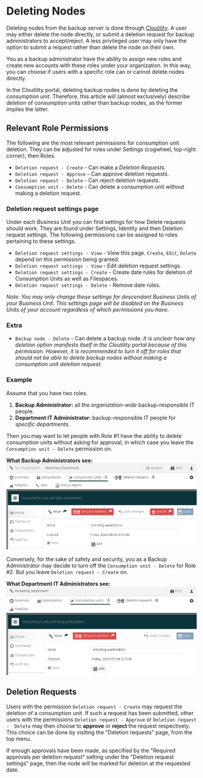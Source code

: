 Deleting Nodes
===============

Deleting nodes from the backup server is done through <a href="https://portal.backup.sto2.safedc.net/" target="_blank">Cloutility</a>. A user may either 
delete the node directly, or submit a deletion 
request for backup administrators to accept/reject. A less privileged user may 
only have the option to submit a request rather than delete the node on 
their own. 

You as a backup administrator have the ability to assign new roles and 
create new accounts with these roles under your organization. In this way, 
you can choose if users with a specific role can or cannot delete nodes 
directly.

In the Cloutility portal, deleting backup nodes is done by deleting the 
_consumption unit_. 
Therefore, this article will (almost exclusively) describe deletion of 
consumption units rather than backup nodes, as the former implies the latter.

Relevant Role Permissions
------------------
The following are the most relevant permissions for consumption unit deletion. 
They can be adjusted for roles under Settings (cogwheel, top-right corner), then Roles.

* `Deletion request - Create` - Can make a _Deletion Requests_.
* `Deletion request - Approve` - Can approve deletion requests.
* `Deletion request - Delete` - Can reject deletion requests.
* `Consumption unit - Delete` - Can delete a consumption unit without making 
  a deletion request.


### Deletion request settings page

Under each _Business Unit_ you can find settings for how Delete requests should 
work. They are found under Settings, Identity and then Deletion request 
settings. The following permissions can be 
assigned to roles 
pertaining to 
these settings.

* `Deletion request settings - View` - View this page. `Create`, `Edit`, 
  `Delete` depend on this permission being granted.
* `Deletion request settings - View` - Edit deletion request settings.
* `Deletion request settings - Create` - Create date rules for deletion of Consumption Units as well as Filespaces.
* `Deletion request settings - Delete` - Remove date rules.

_Note: You may only change these settings for descendant Business Units of 
your Business Unit. This settings page will be disabled on the Business 
Units of your account regardless of which permissions you have._





### Extra
* `Backup node - Delete` - Can delete a backup node. _It is 
  unclear how any deletion option manifests itself in the Cloutility portal 
  because of this permission. However, it is recommended to turn it off for 
  roles that should not be able to delete backup nodes without making a 
  consumption unit deletion request._ 


### Example
Assume that you have two roles. 

1. **Backup Administrator:** all the _organization-wide_ backup-responsible IT people. 
2. **Department IT Administrator:** backup-responsible IT people for _specific 
   departments_.

Then you may want to let people with Role #1 have the ability to delete 
consumption units without asking for approval, in which case you leave 
the `Consumption unit - Delete` permission on.

**What Backup Administrators see:**
![Can delete without making a request](../images/baas-portal-consumption-unit-delete.png)

Conversely, for the sake of safety and security, you as a Backup 
Administrator may decide to turn off the `Consumption unit - Delete` for 
Role #2. But you leave `Deletion request - Create` on.

**What Department IT Administrators see:**
![Can only request a deletion](../images/baas-portal-consumption-unit-deletion-request.png)

Deletion Requests
------------------
Users with the permission `Deletion request - Create` may request the deletion 
of a consumption unit. If such a request has been submitted, other users 
with the permissions `Deletion request - Approve` or `Deletion request - 
Delete` may then choose to 
**approve** 
or **reject** the 
request respectively. This choice can be done by visiting the "Deletion requests" page, from the top menu.

If enough approvals have been made, as specified by the "Required approvals 
per deletion request" setting under the "Deletion request settings" page, 
then the node will be marked for deletion at the requested date.
